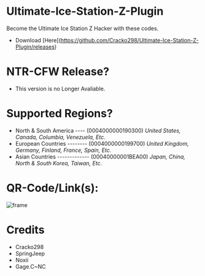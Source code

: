 # Ultimate-Ice-Station-Z-Plugin
Become the Ultimate Ice Station Z Hacker with these codes.
- Download [Here[(https://github.com/Cracko298/Ultimate-Ice-Station-Z-Plugin/releases)

# NTR-CFW Release?
- This version is no Longer Avaliable.

# Supported Regions?
- North & South America ---- (0004000000190300) *United States, Canada, Columbia, Venezuela, Etc.*
- European Countries -------- (0004000000199700) *United Kingdom, Germany, Finland, France, Spain, Etc.*
- Asian Countries ------------- (00040000001BEA00) *Japan, China, North & South Korea, Taiwan, Etc.*

# QR-Code/Link(s):

![frame](https://user-images.githubusercontent.com/78656905/175836607-1793e30c-3ed7-4345-8b86-e5f1c93641b8.png)


# Credits
- Cracko298
- SpringJeep
- Noxii
- Gage.C~NC
